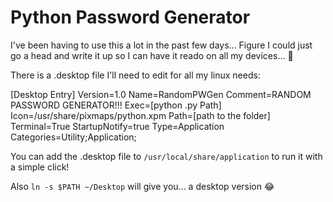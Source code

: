 # Python Password Generator

I've been having to use this a lot in the past few days... Figure I could just go a head and write it up so I can have it reado on all my devices... :information_desk_person:

There is a .desktop file I'll need to edit for all my linux needs:

[Desktop Entry]
Version=1.0
Name=RandomPWGen
Comment=RANDOM PASSWORD GENERATOR!!!
Exec=[python .py Path]
Icon=/usr/share/pixmaps/python.xpm
Path=[path to the folder]
Terminal=True
StartupNotify=true
Type=Application
Categories=Utility;Application;


You can add the .desktop file to `/usr/local/share/application` to run it with a simple click!

Also `ln -s $PATH ~/Desktop` will give you... a desktop version :joy:
